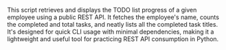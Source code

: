 This script retrieves and displays the TODO list progress of a given employee using a public REST API. It fetches the employee's name, counts the completed and total tasks, and neatly lists all the completed task titles. It's designed for quick CLI usage with minimal dependencies, making it a lightweight and useful tool for practicing REST API consumption in Python.

